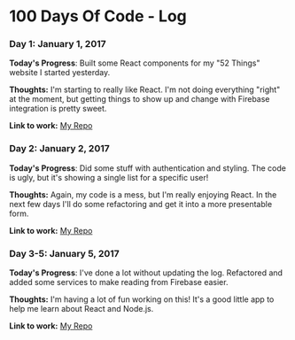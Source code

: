 # 100 Days Of Code - Log

### Day 1: January 1, 2017

**Today's Progress**: Built some React components for my "52 Things" website I started yesterday.

**Thoughts:** I'm starting to really like React. I'm not doing everything "right" at the moment, but getting things to show up and change with Firebase integration is pretty sweet.

**Link to work:** [My Repo](https://github.com/lanesawyer/52-things)

### Day 2: January 2, 2017

**Today's Progress**: Did some stuff with authentication and styling. The code is ugly, but it's showing a single list for a specific user!

**Thoughts:** Again, my code is a mess, but I'm really enjoying React. In the next few days I'll do some refactoring and get it into a more presentable form.

**Link to work:** [My Repo](https://github.com/lanesawyer/52-things)

### Day 3-5: January 5, 2017

**Today's Progress**: I've done a lot without updating the log. Refactored and added some services to make reading from Firebase easier.

**Thoughts:** I'm having a lot of fun working on this! It's a good little app to help me learn about React and Node.js.

**Link to work:** [My Repo](https://github.com/lanesawyer/52-things)

